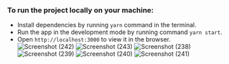 ### To run the project locally on your machine:

- Install dependencies by running `yarn` command in the terminal.
- Run the app in the development mode by running command `yarn start`.
- Open `http://localhost:3000` to view it in the browser.
![Screenshot (242)](https://github.com/Shubhsharma12900/FireChat/assets/72346489/5343a000-8383-426d-8325-6746008b096e)
![Screenshot (243)](https://github.com/Shubhsharma12900/FireChat/assets/72346489/ee0dc55d-decf-485e-ae65-78cdee3a02ac)
![Screenshot (238)](https://github.com/Shubhsharma12900/FireChat/assets/72346489/9e132df7-ab16-4de0-934a-c14e1180dd1b)
![Screenshot (239)](https://github.com/Shubhsharma12900/FireChat/assets/72346489/bd9bc43b-1640-4d82-9d89-8d07272f9e9e)
![Screenshot (240)](https://github.com/Shubhsharma12900/FireChat/assets/72346489/e329246c-d62a-4fda-8c00-910e59145f77)
![Screenshot (241)](https://github.com/Shubhsharma12900/FireChat/assets/72346489/432aa81f-037a-4b02-ab29-87bfdf1a6bd4)
